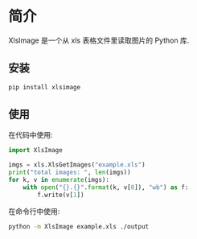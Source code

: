 # 简介

XlsImage 是一个从 xls 表格文件里读取图片的 Python 库.

## 安装

```sh
pip install xlsimage
```

## 使用

在代码中使用:

```py
import XlsImage

imgs = xls.XlsGetImages("example.xls")
print("total images: ", len(imgs))
for k, v in enumerate(imgs):
    with open("{}.{}".format(k, v[0]), "wb") as f:
        f.write(v[1])
```

在命令行中使用:

```sh
python -m XlsImage example.xls ./output
```
